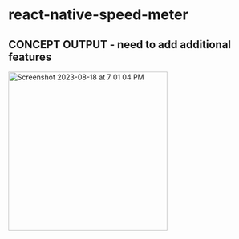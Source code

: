 # react-native-speed-meter

## CONCEPT OUTPUT - need to add additional features 
<img width="317" alt="Screenshot 2023-08-18 at 7 01 04 PM" src="https://github.com/faheem-cmd/react-native-speed-meter/assets/56709898/7bf1a6fb-400a-46b9-ae40-8ad5d375f396">
